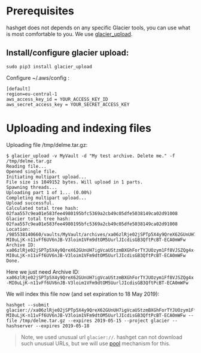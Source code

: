 # Prerequisites
hashget does not depends on any specific Glacier tools, you can use what is most comfortable to you. We use [glacier_upload](https://github.com/tbumi/glacier-upload).

## Install/configure glacier upload:
~~~
sudo pip3 install glacier_upload
~~~
Configure ~/.aws/config :
~~~
[default]
region=eu-central-1
aws_access_key_id = YOUR_ACCESS_KEY_ID
aws_secret_access_key = YOUR_SECRET_ACCESS_KEY
~~~

# Uploading and indexing files
Uploading file /tmp/delme.tar.gz:
~~~
$ glacier_upload -v MyVault -d "My test archive. Delete me." -f /tmp/delme.tar.gz 
Reading file...
Opened single file.
Initiating multipart upload...
File size is 1049152 bytes. Will upload in 1 parts.
Spawning threads...
Uploading part 1 of 1... (0.00%)
Completing multipart upload...
Upload successful.
Calculated total tree hash: 02faa557c9ea01e583fee4980195bfc5369a2cb49c05dfe5038149ca02d91008
Glacier total tree hash: 02faa557c9ea01e583fee4980195bfc5369a2cb49c05dfe5038149ca02d91008
Location: /985538140660/vaults/MyVault/archives/xa06zlRje02jSPTp5X4y9QreX62GUnUH7igVcaUStzmBXGhForTYJUOzym1Ff8VJSZQg4x-MI0uLjK-n11vFf6UV6nJB-V3loim1VFm9dtOM5UurlJIcdisGB3QftPcBT-ECA0mWFw
Archive ID: xa06zlRje02jSPTp5X4y9QreX62GUnUH7igVcaUStzmBXGhForTYJUOzym1Ff8VJSZQg4x-MI0uLjK-n11vFf6UV6nJB-V3loim1VFm9dtOM5UurlJIcdisGB3QftPcBT-ECA0mWFw
Done.
~~~

Here we just need Archive ID: `xa06zlRje02jSPTp5X4y9QreX62GUnUH7igVcaUStzmBXGhForTYJUOzym1Ff8VJSZQg4x-MI0uLjK-n11vFf6UV6nJB-V3loim1VFm9dtOM5UurlJIcdisGB3QftPcBT-ECA0mWFw`

We will index this file now (and set expiration to 18 May 2019):
~~~
hashget --submit glacier://xa06zlRje02jSPTp5X4y9QreX62GUnUH7igVcaUStzmBXGhForTYJUOzym1Ff8VJSZQg4x-MI0uLjK-n11vFf6UV6nJB-V3loim1VFm9dtOM5UurlJIcdisGB3QftPcBT-ECA0mWFw --file /tmp/delme.tar.gz --expires 2019-05-15 --project glacier --hashserver --expires 2019-05-18
~~~

> Note, we used unusual url `glacier://`. hashget can not download such unusual URLs, but we will use [pool](filepool) mechanism for this.